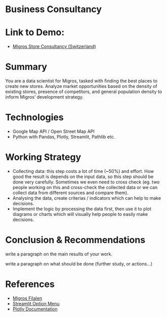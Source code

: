 # Business Consultancy

# Link to Demo:
- [Migros Store Consultancy (Switzerland)](https://migros-store-consultancy.streamlit.app/)

# Summary

You are a data scientist for Migros, tasked with finding the best places to create new stores. Analyze market opportunities based on the density of existing stores, presence of competitors, and general population density to inform Migros’ development strategy.

# Technologies

- Google Map API / Open Street Map API
- Python with Pandas, Plotly, Streamlit, Pathlib etc.

# Working Strategy

- Collecting data: this step costs a lot of time (~50%) and effort. How good the result is depends on the input data, so this step should be done very carefully. Sometimes we even need to cross check (eg. two people working on this and cross-check the collected data or we can collect data from different sources and compare them).
- Analysing the data, create criterias / indicators which can help to make decisions.
- Implement the logic by processing the data first, then use it to plot diagrams or charts which will visually help people to easily make decisions.

# Conclusion & Recommendations

write a paragraph on the main results of your work.

write a paragraph on what should be done (further study, or actions...)

# References

- [Migros Filalen](https://filialen.migros.ch/de/)
- [Streamlit Option Menu](https://github.com/victoryhb/streamlit-option-menu)
- [Plotly Documentation](https://plotly.com/python-api-reference/)
